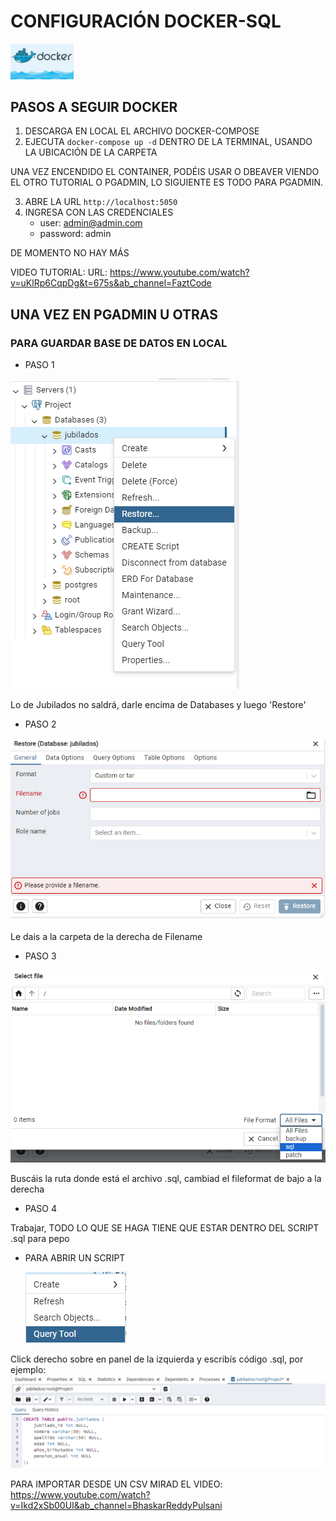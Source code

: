 # CONFIGURACIÓN DOCKER-SQL

<img src="image.png" alt="Alt text" width="20%">



## PASOS A SEGUIR DOCKER
 1. DESCARGA EN LOCAL EL ARCHIVO DOCKER-COMPOSE
 2. EJECUTA `docker-compose up -d` DENTRO DE LA TERMINAL, USANDO LA UBICACIÓN DE LA CARPETA

  UNA VEZ ENCENDIDO EL CONTAINER, PODÉIS USAR O DBEAVER VIENDO EL OTRO TUTORIAL O PGADMIN, LO SIGUIENTE ES TODO PARA PGADMIN.
  
 3. ABRE LA URL `http://localhost:5050`
 4. INGRESA CON LAS CREDENCIALES
    - user: admin@admin.com
    - password: admin

DE MOMENTO NO HAY MÁS

VIDEO TUTORIAL:
URL: https://www.youtube.com/watch?v=uKlRp6CqpDg&t=675s&ab_channel=FaztCode


## UNA VEZ EN PGADMIN U OTRAS

### PARA GUARDAR BASE DE DATOS EN LOCAL
- PASO 1
  
![Alt text](image-1.png)

Lo de Jubilados no saldrá, darle encima de Databases y luego 'Restore'
- PASO 2
  
![Alt text](image-2.png)

Le dais a la carpeta de la derecha de Filename
- PASO 3
  
![Alt text](image-3.png)

Buscáis la ruta donde está el archivo .sql, cambiad el fileformat de bajo a la derecha

- PASO 4

Trabajar, TODO LO QUE SE HAGA TIENE QUE ESTAR DENTRO DEL SCRIPT .sql para pepo

- PARA ABRIR UN SCRIPT
  
  ![Alt text](image-4.png)

Click derecho sobre en panel de la izquierda y escribís código .sql, por ejemplo:
![Alt text](image-5.png)


PARA IMPORTAR DESDE UN CSV MIRAD EL VIDEO: https://www.youtube.com/watch?v=Ikd2xSb00UI&ab_channel=BhaskarReddyPulsani
